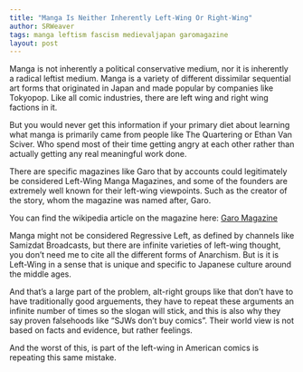 ```yaml
---
title: "Manga Is Neither Inherently Left-Wing Or Right-Wing"
author: SRWeaver
tags: manga leftism fascism medievaljapan garomagazine
layout: post
---
```

Manga is not inherently a political conservative medium, nor it is inherently a radical leftist medium. Manga is a variety of different dissimilar sequential art forms that originated in Japan and made popular by companies like Tokyopop. Like all comic industries, there are left wing and right wing factions in it.

But you would never get this information if your primary diet about learning what manga is primarily came from people like The Quartering or Ethan Van Sciver. Who spend most of their time getting angry at each other rather than actually getting any real meaningful work done.

There are specific magazines like Garo that by accounts could legitimately be considered Left-Wing Manga Magazines, and some of the founders are extremely well known for their left-wing viewpoints. Such as the creator of the story, whom the magazine was named after, Garo.

You can find the wikipedia article on the magazine here: [Garo Magazine](https://en.wikipedia.org/wiki/Garo_(magazine))

Manga might not be considered Regressive Left, as defined by channels like Samizdat Broadcasts, but there are infinite varieties of left-wing thought, you don’t need me to cite all the different forms of Anarchism. But is it is Left-Wing in a sense that is unique and specific to Japanese culture around the middle ages.

And that’s a large part of the problem, alt-right groups like that don’t have to have traditionally good arguements, they have to repeat these arguments an infinite number of times so the slogan will stick, and this is also why they say proven falsehoods like “SJWs don’t buy comics”. Their world view is not based on facts and evidence, but rather feelings.

And the worst of this, is part of the left-wing in American comics is repeating this same mistake.
